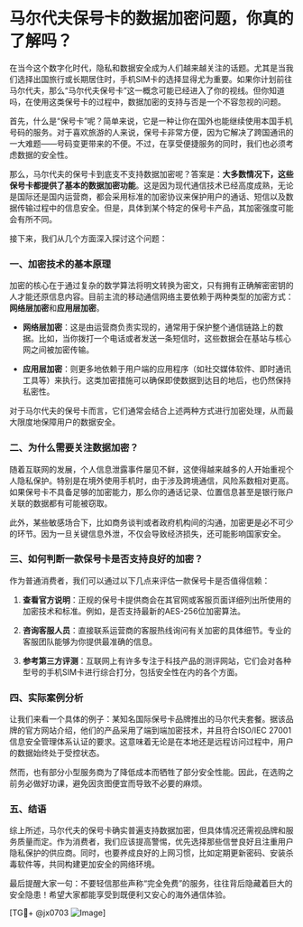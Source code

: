 # 马尔代夫保号卡的数据加密问题，你真的了解吗？

在当今这个数字化时代，隐私和数据安全成为人们越来越关注的话题。尤其是当我们选择出国旅行或长期居住时，手机SIM卡的选择显得尤为重要。如果你计划前往马尔代夫，那么“马尔代夫保号卡”这一概念可能已经进入了你的视线。但你知道吗，在使用这类保号卡的过程中，数据加密的支持与否是一个不容忽视的问题。

首先，什么是“保号卡”呢？简单来说，它是一种让你在国外也能继续使用本国手机号码的服务。对于喜欢旅游的人来说，保号卡非常方便，因为它解决了跨国通讯的一大难题——号码变更带来的不便。不过，在享受便捷服务的同时，我们也必须考虑数据的安全性。

那么，马尔代夫的保号卡到底支不支持数据加密呢？答案是：**大多数情况下，这些保号卡都提供了基本的数据加密功能**。这是因为现代通信技术已经高度成熟，无论是国际还是国内运营商，都会采用标准的加密协议来保护用户的通话、短信以及数据传输过程中的信息安全。但是，具体到某个特定的保号卡产品，其加密强度可能会有所不同。

接下来，我们从几个方面深入探讨这个问题：

### 一、加密技术的基本原理

加密的核心在于通过复杂的数学算法将明文转换为密文，只有拥有正确解密密钥的人才能还原信息内容。目前主流的移动通信网络主要依赖于两种类型的加密方式：**网络层加密**和**应用层加密**。

- **网络层加密**：这是由运营商负责实现的，通常用于保护整个通信链路上的数据。比如，当你拨打一个电话或者发送一条短信时，这些数据会在基站与核心网之间被加密传输。
  
- **应用层加密**：则更多地依赖于用户端的应用程序（如社交媒体软件、即时通讯工具等）来执行。这类加密措施可以确保即使数据到达目的地后，也仍然保持私密性。

对于马尔代夫的保号卡而言，它们通常会结合上述两种方式进行加密处理，从而最大限度地保障用户的数据安全。

### 二、为什么需要关注数据加密？

随着互联网的发展，个人信息泄露事件屡见不鲜，这使得越来越多的人开始重视个人隐私保护。特别是在境外使用手机时，由于涉及跨境通信，风险系数相对更高。如果保号卡不具备足够的加密能力，那么你的通话记录、位置信息甚至是银行账户关联的数据都有可能被窃取。

此外，某些敏感场合下，比如商务谈判或者政府机构间的沟通，加密更是必不可少的环节。因为一旦关键信息外泄，不仅会导致经济损失，还可能影响国家安全。

### 三、如何判断一款保号卡是否支持良好的加密？

作为普通消费者，我们可以通过以下几点来评估一款保号卡是否值得信赖：

1. **查看官方说明**：正规的保号卡提供商会在其官网或客服页面详细列出所使用的加密技术和标准。例如，是否支持最新的AES-256位加密算法。
   
2. **咨询客服人员**：直接联系运营商的客服热线询问有关加密的具体细节。专业的客服团队能够为你提供最准确的信息。

3. **参考第三方评测**：互联网上有许多专注于科技产品的测评网站，它们会对各种型号的手机SIM卡进行综合打分，包括安全性在内的各个方面。

### 四、实际案例分析

让我们来看一个具体的例子：某知名国际保号卡品牌推出的马尔代夫套餐。据该品牌的官方网站介绍，他们的产品采用了端到端加密技术，并且符合ISO/IEC 27001信息安全管理体系认证的要求。这意味着无论是在本地还是远程访问过程中，用户的数据始终处于受控状态。

然而，也有部分小型服务商为了降低成本而牺牲了部分安全性能。因此，在选购之前务必做好功课，避免因贪图便宜而导致不必要的麻烦。

### 五、结语

综上所述，马尔代夫的保号卡确实普遍支持数据加密，但具体情况还需视品牌和服务质量而定。作为消费者，我们应该提高警惕，优先选择那些信誉良好且注重用户隐私保护的供应商。同时，也要养成良好的上网习惯，比如定期更新密码、安装杀毒软件等，共同构建更加安全的网络环境。

最后提醒大家一句：不要轻信那些声称“完全免费”的服务，往往背后隐藏着巨大的安全隐患！希望大家都能享受到既便利又安心的海外通信体验。

[TG💪+ @jx0703 ![Image](https://github.com/user-attachments/assets/dbca1d08-cadb-493c-b0ec-ad6f7a83f270)]
